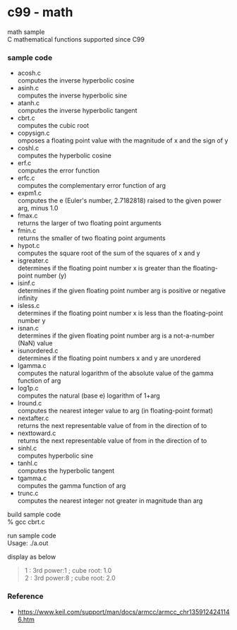 c99 - math
===============

math sample <br/>
C mathematical functions supported since C99 <br/>

### sample code
- acosh.c <br/>
computes the inverse hyperbolic cosine <br/>
- asinh.c <br/>
computes  the inverse hyperbolic sine  <br/>
- atanh.c <br/>
 computes the inverse hyperbolic tangent <br/>
- cbrt.c <br/>
 computes the cubic root <br/>
- copysign.c <br/>
 omposes a floating point value with the magnitude of x and the sign of y  <br/>
- coshl.c  <br/>
computes the hyperbolic cosine  <br/>
- erf.c  <br/>
computes the error function  <br/>
- erfc.c <br/>
computes the complementary error function of arg <br/>
- expm1.c <br/>
computes the e (Euler's number, 2.7182818) raised to the given power arg, minus 1.0 <br/>
- fmax.c <br/>
returns the larger of two floating point arguments <br/>
- fmin.c <br/>
returns the smaller of two floating point arguments <br/>
- hypot.c <br/>
computes the square root of the sum of the squares of x and y <br/>
- isgreater.c <br/>
determines if the floating point number x is greater than the floating-point number (y) <br/>
- isinf.c <br/>
determines if the given floating point number arg is positive or negative infinity <br/>
- isless.c <br/>
determines if the floating point number x is less than the floating-point number y <br/>
- isnan.c <br/>
determines if the given floating point number arg is a not-a-number (NaN) value <br/>
- isunordered.c <br/>
determines if the floating point numbers x and y are unordered <br/>
- lgamma.c <br/>
computes the natural logarithm of the absolute value of the gamma function of arg <br/>
- log1p.c <br/>
computes the natural (base e) logarithm of 1+arg <br/>
- lround.c <br/>
computes the nearest integer value to arg (in floating-point format) <br/>
- nextafter.c <br/>
returns the next representable value of from in the direction of to <br/>
- nexttoward.c <br/>
returns the next representable value of from in the direction of to <br/>
- sinhl.c <br/>
computes hyperbolic sine <br/>
- tanhl.c <br/>
computes the hyperbolic tangent <br/>
- tgamma.c <br/>
computes the gamma function of arg <br/>
- trunc.c <br/>
computes the nearest integer not greater in magnitude than arg <br/>


build sample code<br/>
% gcc cbrt.c <br/>

run sample code <br/>
Usage: ./a.out <br/>

display as below <br/>
> 1 : 3rd power:1 ; cube root: 1.0 <br/>
> 2 : 3rd power:8 ; cube root: 2.0 <br/>


### Reference
- https://www.keil.com/support/man/docs/armcc/armcc_chr1359124241146.htm


